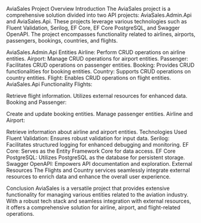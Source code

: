 
AviaSales Project Overview
Introduction
The AviaSales project is a comprehensive solution divided into two API projects: AviaSales.Admin.Api and AviaSales.Api. These projects leverage various technologies such as Fluent Validation, Serilog, EF Core, EF Core PostgreSQL, and Swagger OpenAPI. The project encompasses functionality related to airlines, airports, passengers, bookings, countries, and flights.

AviaSales.Admin.Api
Entities
Airline: Perform CRUD operations on airline entities.
Airport: Manage CRUD operations for airport entities.
Passenger: Facilitates CRUD operations on passenger entities.
Booking: Provides CRUD functionalities for booking entities.
Country: Supports CRUD operations on country entities.
Flight: Enables CRUD operations on flight entities.
AviaSales.Api
Functionality
Flights:

Retrieve flight information.
Utilizes external resources for enhanced data.
Booking and Passenger:

Create and update booking entities.
Manage passenger entities.
Airline and Airport:

Retrieve information about airline and airport entities.
Technologies Used
Fluent Validation: Ensures robust validation for input data.
Serilog: Facilitates structured logging for enhanced debugging and monitoring.
EF Core: Serves as the Entity Framework Core for data access.
EF Core PostgreSQL: Utilizes PostgreSQL as the database for persistent storage.
Swagger OpenAPI: Empowers API documentation and exploration.
External Resources
The Flights and Country services seamlessly integrate external resources to enrich data and enhance the overall user experience.

Conclusion
AviaSales is a versatile project that provides extensive functionality for managing various entities related to the aviation industry. With a robust tech stack and seamless integration with external resources, it offers a comprehensive solution for airline, airport, and flight-related operations.
